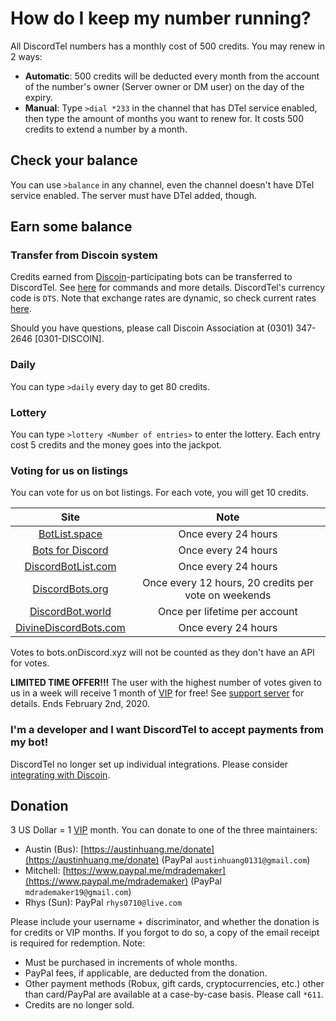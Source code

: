 # How do I keep my number running?
All DiscordTel numbers has a monthly cost of 500 credits. You may renew in 2 ways:

* **Automatic**: 500 credits will be deducted every month from the account of the number's owner (Server owner or DM user) on the day of the expiry.
* **Manual**: Type `>dial *233` in the channel that has DTel service enabled, then type the amount of months you want to renew for. It costs 500 credits to extend a number by a month.

## Check your balance
You can use `>balance` in any channel, even the channel doesn't have DTel service enabled. The server must have DTel added, though.

## Earn some balance
### Transfer from Discoin system
Credits earned from [Discoin](https://discoin.gitbook.io)-participating bots can be transferred to DiscordTel. See [here](https://discoin.gitbook.io/docs/users-guide) for commands and more details. DiscordTel's currency code is `DTS`. Note that exchange rates are dynamic, so check current rates [here](https://dash.discoin.zws.im/#/currencies).

Should you have questions, please call Discoin Association at (0301) 347-2646 [0301-DISCOIN].

### Daily
You can type `>daily` every day to get 80 credits.

### Lottery
You can type `>lottery <Number of entries>` to enter the lottery. Each entry cost 5 credits and the money goes into the jackpot.

### Voting for us on listings
You can vote for us on bot listings. For each vote, you will get 10 credits.

| Site | Note |
| :--: | :--: |
| [BotList.space](https://botlist.space/bot/377609965554237453) | Once every 24 hours |
| [Bots for Discord](https://botsfordiscord.com/bots/377609965554237453/vote) | Once every 24 hours |
| [DiscordBotList.com](https://discordbotlist.com/bots/377609965554237453/upvote) | Once every 24 hours |
| [DiscordBots.org](https://discordbots.org/bot/377609965554237453/vote) | Once every 12 hours, 20 credits per vote on weekends |
| [DiscordBot.world](https://discordbot.world/bot/377609965554237453) | Once per lifetime per account |
| [DivineDiscordBots.com](https://divinediscordbots.com/bot/377609965554237453/vote) | Once every 24 hours |

Votes to bots.onDiscord.xyz will not be counted as they don't have an API for votes.

**LIMITED TIME OFFER!!!** The user with the highest number of votes given to us in a week will receive 1 month of [VIP](./VIP%20Number/) for free! See [support server](https://discord.gg/RN7pxrB) for details. Ends February 2nd, 2020.

### I'm a developer and I want DiscordTel to accept payments from my bot!
DiscordTel no longer set up individual integrations. Please consider [integrating with Discoin](http://discoin.gitbook.io/).

## Donation
3 US Dollar = 1 [VIP](./VIP%20Number/) month. You can donate to one of the three maintainers:

* Austin (Bus): [https://austinhuang.me/donate](https://austinhuang.me/donate) (PayPal `austinhuang0131@gmail.com`)
* Mitchell: [https://www.paypal.me/mdrademaker](https://www.paypal.me/mdrademaker) (PayPal `mdrademaker19@gmail.com`)
* Rhys (Sun): PayPal `rhys0710@live.com`

Please include your username + discriminator, and whether the donation is for credits or VIP months. If you forgot to do so, a copy of the email receipt is required for redemption. Note:

* Must be purchased in increments of whole months.
* PayPal fees, if applicable, are deducted from the donation.
* Other payment methods (Robux, gift cards, cryptocurrencies, etc.) other than card/PayPal are available at a case-by-case basis. Please call `*611`.
* Credits are no longer sold.
